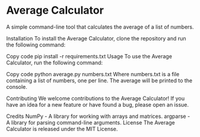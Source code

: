 # Average Calculator
A simple command-line tool that calculates the average of a list of numbers.

Installation
To install the Average Calculator, clone the repository and run the following command:

Copy code
pip install -r requirements.txt
Usage
To use the Average Calculator, run the following command:

Copy code
python average.py numbers.txt
Where numbers.txt is a file containing a list of numbers, one per line. The average will be printed to the console.

Contributing
We welcome contributions to the Average Calculator! If you have an idea for a new feature or have found a bug, please open an issue.

Credits
NumPy - A library for working with arrays and matrices.
argparse - A library for parsing command-line arguments.
License
The Average Calculator is released under the MIT License.
